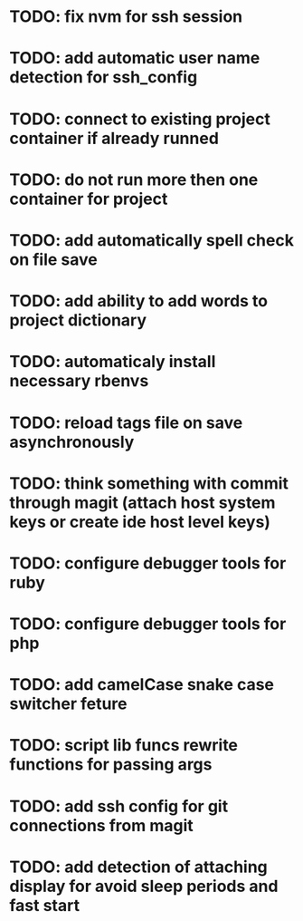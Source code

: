# TODO: fix nvm for ssh session
# TODO: add automatic user name detection for ssh_config
# TODO: connect to existing project container if already runned
# TODO: do not run more then one container for project
# TODO: add automatically spell check on file save
# TODO: add ability to add words to project dictionary
# TODO: automaticaly install necessary rbenvs
# TODO: reload tags file on save asynchronously
# TODO: think something with commit through magit (attach host system keys or create ide host level keys)
# TODO: configure debugger tools for ruby
# TODO: configure debugger tools for php
# TODO: add camelCase snake case switcher feture
# TODO: script lib funcs rewrite functions for passing args
# TODO: add ssh config for git connections from magit
# TODO: add detection of attaching display for avoid sleep periods and fast start
